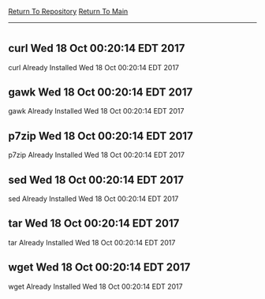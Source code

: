 [Return To Repository](https://github.com/deathbybandaid/piholeparser/)
[Return To Main](https://github.com/deathbybandaid/piholeparser/blob/master/RecentRunLogs/Mainlog.md)
____________________________________
# 
## curl Wed 18 Oct 00:20:14 EDT 2017
curl Already Installed Wed 18 Oct 00:20:14 EDT 2017
## gawk Wed 18 Oct 00:20:14 EDT 2017
gawk Already Installed Wed 18 Oct 00:20:14 EDT 2017
## p7zip Wed 18 Oct 00:20:14 EDT 2017
p7zip Already Installed Wed 18 Oct 00:20:14 EDT 2017
## sed Wed 18 Oct 00:20:14 EDT 2017
sed Already Installed Wed 18 Oct 00:20:14 EDT 2017
## tar Wed 18 Oct 00:20:14 EDT 2017
tar Already Installed Wed 18 Oct 00:20:14 EDT 2017
## wget Wed 18 Oct 00:20:14 EDT 2017
wget Already Installed Wed 18 Oct 00:20:14 EDT 2017
